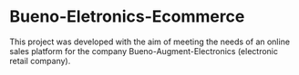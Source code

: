 # Bueno-Eletronics-Ecommerce
This project was developed with the aim of meeting the needs of an online sales platform for the company Bueno-Augment-Electronics (electronic retail company).
